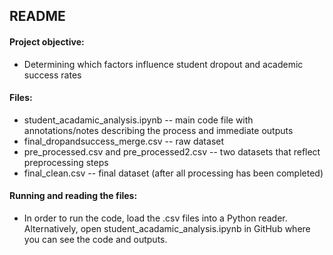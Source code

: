 ## README

#### Project objective:
- Determining which factors influence student dropout and academic success rates

#### Files:
- student_acadamic_analysis.ipynb -- main code file with annotations/notes describing the process and immediate outputs
- final_dropandsuccess_merge.csv -- raw dataset
- pre_processed.csv and pre_processed2.csv -- two datasets that reflect preprocessing steps
- final_clean.csv -- final dataset (after all processing has been completed)

#### Running and reading the files:
- In order to run the code, load the .csv files into a Python reader. Alternatively, open student_acadamic_analysis.ipynb in GitHub where you can see the code and outputs. 

